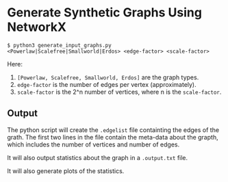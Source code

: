 # Generate Synthetic Graphs Using NetworkX
`$ python3 generate_input_graphs.py <Powerlaw|Scalefree|Smallworld|Erdos> <edge-factor> <scale-factor>`

Here:
1. `[Powerlaw, Scalefree, Smallworld, Erdos]` are the graph types.
2. `edge-factor` is the number of edges per vertex (approximately).
3. `scale-factor` is the 2^n number of vertices, where n is the `scale-factor`.

## Output
The python script will create the `.edgelist` file containting the edges of the grath. The first two lines in the file contain the meta-data about the grapth, which includes the number of vertices and number of edges.

It will also output statistics about the graph in a `.output.txt` file.

It will also generate plots of the statistics.
